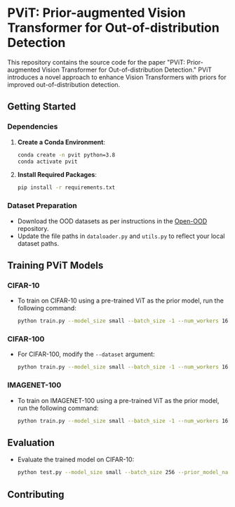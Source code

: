 
# PViT: Prior-augmented Vision Transformer for Out-of-distribution Detection

This repository contains the source code for the paper "PViT: Prior-augmented Vision Transformer for Out-of-distribution Detection." PViT introduces a novel approach to enhance Vision Transformers with priors for improved out-of-distribution detection.

## Getting Started

### Dependencies

1. **Create a Conda Environment**:
   ```bash
   conda create -n pvit python=3.8
   conda activate pvit
   ```

2. **Install Required Packages**:
   ```bash
   pip install -r requirements.txt
   ```

### Dataset Preparation

- Download the OOD datasets as per instructions in the [Open-OOD](https://github.com/Jingkang50/OpenOOD) repository.
- Update the file paths in `dataloader.py` and `utils.py` to reflect your local dataset paths.

## Training PViT Models

### CIFAR-10

- To train on CIFAR-10 using a pre-trained ViT as the prior model, run the following command:
  ```bash
  python train.py --model_size small --batch_size -1 --num_workers 16 --prior_model_name vit --num_epochs 10 --dataset cifar10 --alpha_weight 1 --prior_token_position all
  ```

### CIFAR-100

- For CIFAR-100, modify the `--dataset` argument:
  ```bash
  python train.py --model_size small --batch_size -1 --num_workers 16 --prior_model_name vit --num_epochs 10 --dataset cifar100 --alpha_weight 1 --prior_token_position all
  ```

### IMAGENET-100

- To train on IMAGENET-100 using a pre-trained ViT as the prior model, run the following command:
  ```bash
  python train.py --model_size small --batch_size -1 --num_workers 16 --prior_model_name vit_imagenet --num_epochs 10 --dataset imagenet --alpha_weight 1 --prior_token_position all
  ```

## Evaluation

- Evaluate the trained model on CIFAR-10:
  ```bash
  python test.py --model_size small --batch_size 256 --prior_model_name vit --num_epochs 10 --num_workers 16 --dataset cifar10 --score cross_entropy --alpha_weight 1 --prior_token_position all
  ```

## Contributing

